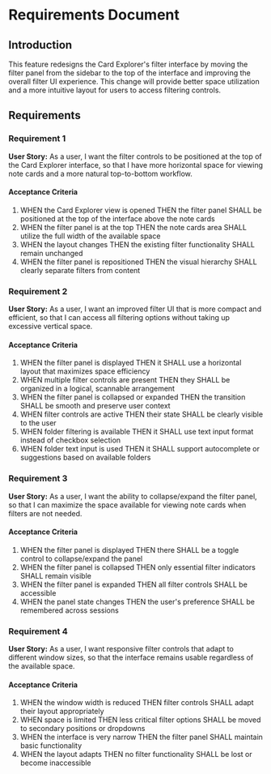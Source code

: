 # Requirements Document

## Introduction

This feature redesigns the Card Explorer's filter interface by moving the filter panel from the sidebar to the top of the interface and improving the overall filter UI experience. This change will provide better space utilization and a more intuitive layout for users to access filtering controls.

## Requirements

### Requirement 1

**User Story:** As a user, I want the filter controls to be positioned at the top of the Card Explorer interface, so that I have more horizontal space for viewing note cards and a more natural top-to-bottom workflow.

#### Acceptance Criteria

1. WHEN the Card Explorer view is opened THEN the filter panel SHALL be positioned at the top of the interface above the note cards
2. WHEN the filter panel is at the top THEN the note cards area SHALL utilize the full width of the available space
3. WHEN the layout changes THEN the existing filter functionality SHALL remain unchanged
4. WHEN the filter panel is repositioned THEN the visual hierarchy SHALL clearly separate filters from content

### Requirement 2

**User Story:** As a user, I want an improved filter UI that is more compact and efficient, so that I can access all filtering options without taking up excessive vertical space.

#### Acceptance Criteria

1. WHEN the filter panel is displayed THEN it SHALL use a horizontal layout that maximizes space efficiency
2. WHEN multiple filter controls are present THEN they SHALL be organized in a logical, scannable arrangement
3. WHEN the filter panel is collapsed or expanded THEN the transition SHALL be smooth and preserve user context
4. WHEN filter controls are active THEN their state SHALL be clearly visible to the user
5. WHEN folder filtering is available THEN it SHALL use text input format instead of checkbox selection
6. WHEN folder text input is used THEN it SHALL support autocomplete or suggestions based on available folders

### Requirement 3

**User Story:** As a user, I want the ability to collapse/expand the filter panel, so that I can maximize the space available for viewing note cards when filters are not needed.

#### Acceptance Criteria

1. WHEN the filter panel is displayed THEN there SHALL be a toggle control to collapse/expand the panel
2. WHEN the filter panel is collapsed THEN only essential filter indicators SHALL remain visible
3. WHEN the filter panel is expanded THEN all filter controls SHALL be accessible
4. WHEN the panel state changes THEN the user's preference SHALL be remembered across sessions

### Requirement 4

**User Story:** As a user, I want responsive filter controls that adapt to different window sizes, so that the interface remains usable regardless of the available space.

#### Acceptance Criteria

1. WHEN the window width is reduced THEN filter controls SHALL adapt their layout appropriately
2. WHEN space is limited THEN less critical filter options SHALL be moved to secondary positions or dropdowns
3. WHEN the interface is very narrow THEN the filter panel SHALL maintain basic functionality
4. WHEN the layout adapts THEN no filter functionality SHALL be lost or become inaccessible
